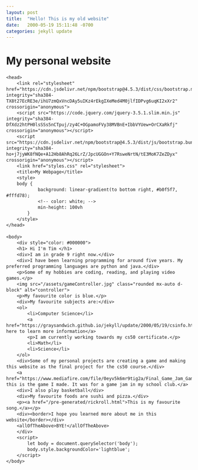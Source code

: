 ```yaml
---
layout: post
title:  "Hello! This is my old website"
date:   2000-05-19 15:11:48 -0700
categories: jekyll update
---
```


# My personal website
<html lang="en">

    <head>
        <link rel="stylesheet" href="https://cdn.jsdelivr.net/npm/bootstrap@4.5.3/dist/css/bootstrap.min.css" integrity="sha384-TX8t27EcRE3e/ihU7zmQxVncDAy5uIKz4rEkgIXeMed4M0jlfIDPvg6uqKI2xXr2" crossorigin="anonymous">
        <script src="https://code.jquery.com/jquery-3.5.1.slim.min.js" integrity="sha384-DfXdz2htPH0lsSSs5nCTpuj/zy4C+OGpamoFVy38MVBnE+IbbVYUew+OrCXaRkfj" crossorigin="anonymous"></script>
        <script src="https://cdn.jsdelivr.net/npm/bootstrap@4.5.3/dist/js/bootstrap.bundle.min.js" integrity="sha384-ho+j7jyWK8fNQe+A12Hb8AhRq26LrZ/JpcUGGOn+Y7RsweNrtN/tE3MoK7ZeZDyx" crossorigin="anonymous"></script>
        <link href="styles.css" rel="stylesheet">
        <title>My Webpage</title>
        <style>
        body {
                background: linear-gradient(to bottom right, #b0f5f7, #fffd78);
                <!-- color: white; -->
                min-height: 100vh
            }
        </style>
    </head>

    <body>
        <div style="color: #000000">
        <h1> Hi I'm Tim </h1>
        <div>I am in grade 9 right now.</div>
        <div>I have been learning programming for around five years. My preferred programming languages are python and java.</div>
        <p>Some of my hobbies are coding, reading, and playing video games.</p>
        <img src="/assets/gameController.jpg" class="rounded mx-auto d-block" alt="controller">
        <p>My favourite color is blue.</p>
        <div>My favourite subjects are:</div>
        <ol>
            <li>Computer Science</li>
            <a href="https://graysandwich.github.io/jekyll/update/2000/05/19/csinfo.html">Click here to learn more information</a>
            <p>I am currently working towards my cs50 certificate.</p>
            <li>Math</li>
            <li>Science</li>
        </ol>
        <div>Some of my personal projects are creating a game and making this website as the final project for the cs50 course.</div>
        <a href="https://www.mediafire.com/file/0eyv5k6mr9tig2a/Final_Game_Jam_Game.zip/file"> this is the game I made. It was for a game jam in my school club.</a>
        <div>I also play basketball</div>
        <div>My favourite foods are sushi and pizza.</div>
        <p><a href="/pre-generated/rickroll.html">This is my favourite song.</a></p>
        <div><border>I hope you learned more about me in this website</border></div>
        <allOfTheAbove>BYE!</allOfTheAbove>
        </div>
        <script>
            let body = document.querySelector('body');
            body.style.backgroundColor='lightblue';
        </script>
    </body>

</html>